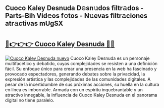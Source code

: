 ## Cuoco Kaley Desnuda D𝚎sn𝚞dos filtr𝚊dos - Parts-Bih Vid𝚎os f𝚘tos - N𝚞evas filtr𝚊ciones atr𝚊ctivas mUgSX

# <h2><a href="http://mb43nns.tromn.icu/?c=Cuoco+Kaley+Desnuda">🔗👉👉👉 Cuoco Kaley Desnuda 🔗🔗</a></h2>

[![Cuoco Kaley Desnuda nuevo](https://i.imgur.com/pEAQMta.gif)](http://mb43nns.tromn.icu/?c=Cuoco+Kaley+Desnuda)
Cuoco Kaley Desnuda es un personaje multifacético y debatido, cuyas complejidades se resisten a una definición fácil.  Su enfoque único para crear una presencia en la web ha fascinado y provocado espectadores, generando debates sobre la privacidad, la expresión artística y las complejidades de las comunidades digitales. A pesar de la incertidumbre de sus próximas acciones, su huella en la cultura en línea es imborrable. Armada con un espíritu inquebrantable y un atractivo innegable, la influencia de Cuoco Kaley Desnuda en el panorama digital no tiene paralelo.
